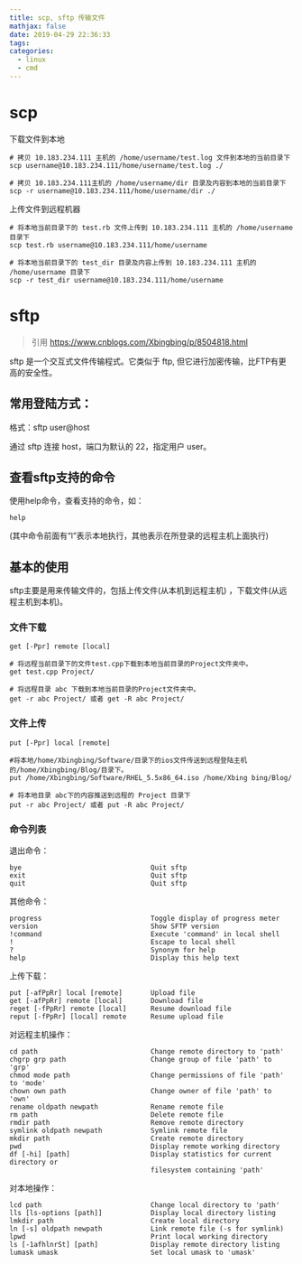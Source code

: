 ```yaml
---
title: scp, sftp 传输文件
mathjax: false
date: 2019-04-29 22:36:33
tags:
categories:
  - linux
  - cmd
---
```


# scp

下载文件到本地

    # 拷贝 10.183.234.111 主机的 /home/username/test.log 文件到本地的当前目录下
    scp username@10.183.234.111/home/username/test.log ./

    # 拷贝 10.183.234.111主机的 /home/username/dir 目录及内容到本地的当前目录下
    scp -r username@10.183.234.111/home/username/dir ./

上传文件到远程机器

    # 将本地当前目录下的 test.rb 文件上传到 10.183.234.111 主机的 /home/username 目录下
    scp test.rb username@10.183.234.111/home/username

    # 将本地当前目录下的 test_dir 目录及内容上传到 10.183.234.111 主机的 /home/username 目录下
    scp -r test_dir username@10.183.234.111/home/username

# sftp

> 引用 https://www.cnblogs.com/Xbingbing/p/8504818.html

sftp 是一个交互式文件传输程式。它类似于 ftp, 但它进行加密传输，比FTP有更高的安全性。

## 常用登陆方式：

格式：sftp user@host

通过 sftp 连接 host，端口为默认的 22，指定用户 user。

## 查看sftp支持的命令

使用help命令，查看支持的命令，如：

    help

(其中命令前面有“l”表示本地执行，其他表示在所登录的远程主机上面执行)

## 基本的使用

sftp主要是用来传输文件的，包括上传文件(从本机到远程主机) ，下载文件(从远程主机到本机)。

### 文件下载

    get [-Ppr] remote [local]

    # 将远程当前目录下的文件test.cpp下载到本地当前目录的Project文件夹中。
    get test.cpp Project/

    # 将远程目录 abc 下载到本地当前目录的Project文件夹中。
    get -r abc Project/ 或者 get -R abc Project/



### 文件上传

    put [-Ppr] local [remote]

    #将本地/home/Xbingbing/Software/目录下的ios文件传送到远程登陆主机的/home/Xbingbing/Blog/目录下。
    put /home/Xbingbing/Software/RHEL_5.5x86_64.iso /home/Xbing bing/Blog/

    # 将本地目录 abc下的内容推送到远程的 Project 目录下
    put -r abc Project/ 或者 put -R abc Project/

### 命令列表

退出命令：

    bye                                Quit sftp
    exit                               Quit sftp
    quit                               Quit sftp

其他命令：

    progress                           Toggle display of progress meter
    version                            Show SFTP version
    !command                           Execute 'command' in local shell
    !                                  Escape to local shell
    ?                                  Synonym for help
    help                               Display this help text

上传下载：

    put [-afPpRr] local [remote]       Upload file
    get [-afPpRr] remote [local]       Download file
    reget [-fPpRr] remote [local]      Resume download file
    reput [-fPpRr] [local] remote      Resume upload file

对远程主机操作：

    cd path                            Change remote directory to 'path'
    chgrp grp path                     Change group of file 'path' to 'grp'
    chmod mode path                    Change permissions of file 'path' to 'mode'
    chown own path                     Change owner of file 'path' to 'own'
    rename oldpath newpath             Rename remote file
    rm path                            Delete remote file
    rmdir path                         Remove remote directory
    symlink oldpath newpath            Symlink remote file
    mkdir path                         Create remote directory
    pwd                                Display remote working directory
    df [-hi] [path]                    Display statistics for current directory or
                                       filesystem containing 'path'

对本地操作：

    lcd path                           Change local directory to 'path'
    lls [ls-options [path]]            Display local directory listing
    lmkdir path                        Create local directory
    ln [-s] oldpath newpath            Link remote file (-s for symlink)
    lpwd                               Print local working directory
    ls [-1afhlnrSt] [path]             Display remote directory listing
    lumask umask                       Set local umask to 'umask'
